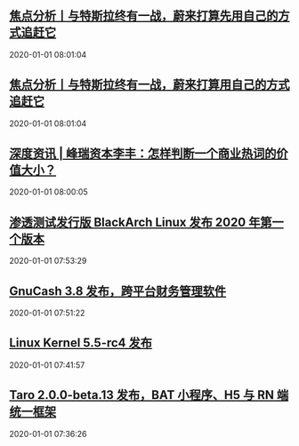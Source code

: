 ## <a href="http://36kr.com/p/5280485.html?ktm_source=feed" target="_blank">焦点分析丨与特斯拉终有一战，蔚来打算先用自己的方式追赶它</a>
2020-01-01 08:01:04 
## <a href="http://36kr.com/p/5280485.html?ktm_source=feed" target="_blank">焦点分析丨与特斯拉终有一战，蔚来打算用自己的方式追赶它</a>
2020-01-01 08:01:04 
## <a href="http://36kr.com/p/5281075.html?ktm_source=feed" target="_blank">深度资讯 | 峰瑞资本李丰：怎样判断一个商业热词的价值大小？</a>
2020-01-01 08:00:05 
## <a href="https://www.oschina.net/news/112469/blackarch-linux-2020-01-01-released" target="_blank">渗透测试发行版 BlackArch Linux 发布 2020 年第一个版本</a>
2020-01-01 07:53:29 
## <a href="https://www.oschina.net/news/112468/gnucash-3-8-released" target="_blank">GnuCash 3.8 发布，跨平台财务管理软件</a>
2020-01-01 07:51:22 
## <a href="https://www.oschina.net/news/112467/linux-kernel-5-5-rc4-released" target="_blank">Linux Kernel 5.5-rc4 发布</a>
2020-01-01 07:41:57 
## <a href="https://www.oschina.net/news/112466/taro-2-0-0-beta-13-released" target="_blank">Taro 2.0.0-beta.13 发布，BAT 小程序、H5 与 RN 端统一框架</a>
2020-01-01 07:36:26 
